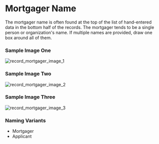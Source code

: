# Mortgager Name
<p>The mortgager name is often found at the top of the list of hand-entered data in the bottom half of the records. The mortgager tends to be a single person or organization's name. If multiple names are provided, draw one box around all of them.</p>
<div id="accordion-help-modal">
  <h3>Sample Image One</h3>
  <div class="modal-field-guide" >
    <img src="/images/record_mortgager_1.png" alt="record_mortgager_image_1">
  </div>
  <h3>Sample Image Two</h3>
  <div class="modal-field-guide" >
    <img src="/images/record_mortgager_2.png" alt="record_mortgager_image_2">
  </div>
  <h3>Sample Image Three</h3>
  <div class="modal-field-guide" >
    <img src="/images/record_mortgager_3.png" alt="record_mortgager_image_3">
  </div>
  <h3>Naming Variants</h3>
  <div>
    <ul>
      <li>Mortgager</li>
      <li>Applicant</li>
    </ul>
  </div>
</div>
